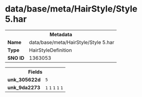 <h1>data/base/meta/HairStyle/Style 5.har</h1><table><tr><th colspan="100%">Metadata</th></tr><tr><td><b>Name</b></td><td>data/base/meta/HairStyle/Style 5.har</td></tr><tr><td><b>Type</b></td><td>HairStyleDefinition</td></tr><tr><td><b>SNO ID</b></td><td>1363053</td></tr></table>

<table><tr><th colspan="100%">Fields</th></tr><tr><td><b>unk_305622d</b></td><td><code>5</code></td></tr><tr><td><b>unk_9da2273</b></td><td><code>1</code>
<code>1</code>
<code>1</code>
<code>1</code>
<code>1</code>
</td></tr></table>

